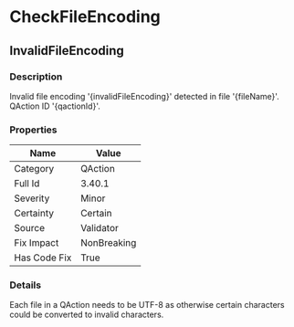 ﻿---  
uid: Validator_3_40_1  
---

# CheckFileEncoding

## InvalidFileEncoding

### Description

Invalid file encoding '{invalidFileEncoding}' detected in file '{fileName}'. QAction ID '{qactionId}'.

### Properties

| Name         | Value       |
| ------------ | ----------- |
| Category     | QAction     |
| Full Id      | 3.40.1      |
| Severity     | Minor       |
| Certainty    | Certain     |
| Source       | Validator   |
| Fix Impact   | NonBreaking |
| Has Code Fix | True        |

### Details

Each file in a QAction needs to be UTF\-8 as otherwise certain characters could be converted to invalid characters.
